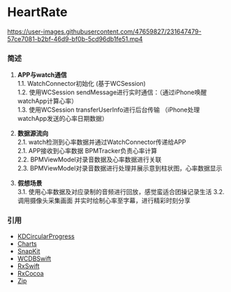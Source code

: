# HeartRate
  

   https://user-images.githubusercontent.com/47659827/231647479-57ce7081-b2bf-46d9-bf0b-5cd96db1fe51.mp4

### 简述

1. **APP与watch通信**  
   1.1. WatchConnector初始化 (基于WCSession)  
   1.2. 使用WCSession sendMessage进行实时通信：（通过iPhone唤醒watchApp计算心率）  
   1.3. 使用WCSession transferUserInfo进行后台传输  （iPhone处理watchApp发送的心率日期数据）  
  
2. **数据源流向**  
   2.1. watch检测到心率数据并通过WatchConnector传递给APP  
   2.1. APP接收到心率数据 BPMTracker负责心率计算  
   2.2. BPMViewModel对录音数据及心率数据进行关联  
   2.3. BPMViewModel对录音数据进行处理并展示意到柱状图，心率数据显示  
  
3. **假想场景**  
   3.1. 使用心率数据及对应录制的音频进行回放，感觉蛮适合团操记录生活 
   3.2. 调用摄像头采集画面 并实时绘制心率至字幕，进行精彩时刻分享


  
### 引用

- [KDCircularProgress](https://github.com/kaandedeoglu/KDCircularProgress)
- [Charts](https://github.com/danielgindi/Charts) 
- [SnapKit](https://github.com/SnapKit/SnapKit)
- [WCDBSwift](https://github.com/Tencent/wcdb/tree/master/swift)
- [RxSwift](https://github.com/ReactiveX/RxSwift)
- [RxCocoa](https://github.com/ReactiveX/RxSwift/tree/main/RxCocoa)
- [Zip](https://github.com/marmelroy/Zip) 


